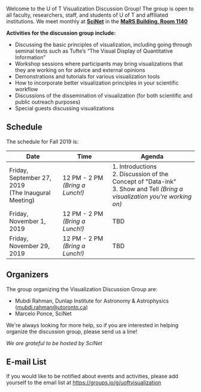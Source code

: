 Welcome to the U of T Visualization Discussion Group! The group is open to all faculty, researchers, staff, and students of U of T and affiliated institutions. We meet monthly at **[SciNet](http://www.scinet.utoronto.ca/)** in the **[MaRS Building, Room 1140](https://www.scinethpc.ca/contact-us/)**

**Activities for the discussion group include:**

* Discussing the basic principles of visualization, including going through seminal texts such as Tufte’s “The Visual Display of Quantitative Information”
* Workshop sessions where participants may bring visualizations that they are working on for advice and external opinions
* Demonstrations and tutorials for various visualization tools
* How to incorporate better visualization principles in your scientific workflow
* Discussions of the dissemination of visualization (for both scientific and public outreach purposes)
* Special guests discussing visualizations

## Schedule
The schedule for Fall 2019 is:

| Date | Time | Agenda |
| --- | --- | --- |
| Friday, September 27, 2019<br> (The Inaugural Meeting)  | 12 PM - 2 PM _(Bring a Lunch!)_ |  1. Introductions <br> 2. Discussion of the Concept of "Data-ink" <br> 3. Show and Tell _(Bring a visualization you're working on)_   |
| Friday, November 1, 2019  | 12 PM - 2 PM _(Bring a Lunch!)_ | TBD  |
| Friday, November 29, 2019  | 12 PM - 2 PM _(Bring a Lunch!)_ | TBD  |


## Organizers
The group organizing the Visualization Discussion Group are:
* Mubdi Rahman, Dunlap Institute for Astronomy & Astrophysics (<mubdi.rahman@utoronto.ca>)
* Marcelo Ponce, SciNet

We're always looking for more help, so if you are interested in helping organize the discussion group, please send us a line! 

*We are grateful to be hosted by SciNet*

## E-mail List
If you would like to be notified about events and activities, please add yourself to the email list at <https://groups.io/g/uoftvisualization>
